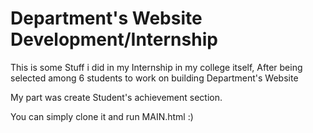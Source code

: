 # Department's Website Development/Internship

This is some Stuff i did in my Internship in my college itself, After being selected among 6 students to work on building Department's Website

My part was create Student's achievement section.

You can simply clone it and run MAIN.html :)
